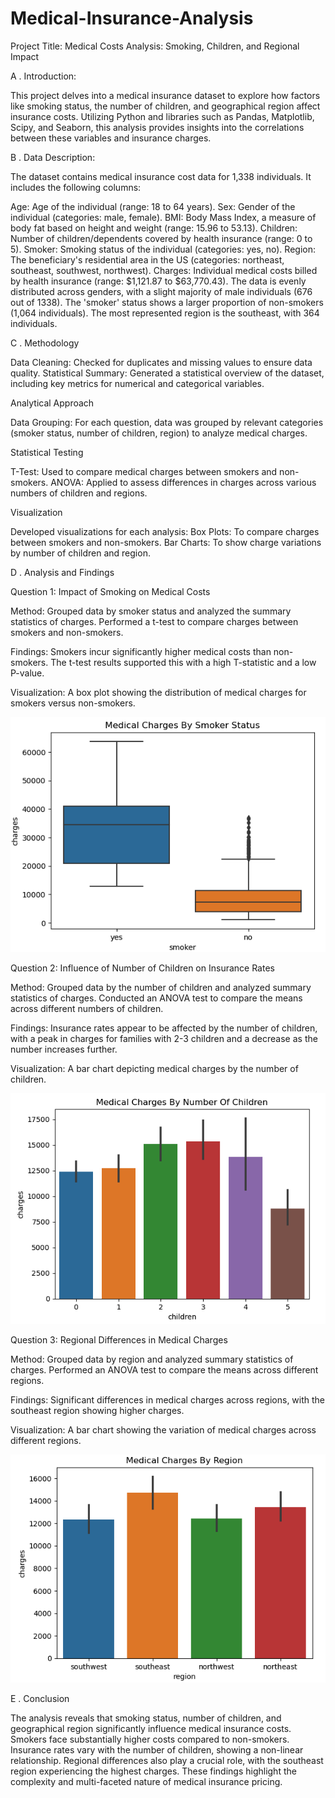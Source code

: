 # Medical-Insurance-Analysis

Project Title: Medical Costs Analysis: Smoking, Children, and Regional Impact


  A . Introduction:

This project delves into a medical insurance dataset to explore how factors like smoking status, the number of children, and geographical region affect insurance costs. Utilizing Python and libraries such as Pandas, Matplotlib, Scipy, and Seaborn, this analysis provides insights into the correlations between these variables and insurance charges.



  B . Data Description:

The dataset contains medical insurance cost data for 1,338 individuals. It includes the following columns:

Age: Age of the individual (range: 18 to 64 years).
Sex: Gender of the individual (categories: male, female).
BMI: Body Mass Index, a measure of body fat based on height and weight (range: 15.96 to 53.13).
Children: Number of children/dependents covered by health insurance (range: 0 to 5).
Smoker: Smoking status of the individual (categories: yes, no).
Region: The beneficiary's residential area in the US (categories: northeast, southeast, southwest, northwest).
Charges: Individual medical costs billed by health insurance (range: $1,121.87 to $63,770.43).
The data is evenly distributed across genders, with a slight majority of male individuals (676 out of 1338). The 'smoker' status shows a larger proportion of non-smokers (1,064 individuals). The most represented region is the southeast, with 364 individuals.


  C . Methodology

Data Cleaning: Checked for duplicates and missing values to ensure data quality.
Statistical Summary: Generated a statistical overview of the dataset, including key metrics for numerical and categorical variables.

Analytical Approach

Data Grouping: For each question, data was grouped by relevant categories (smoker status, number of children, region) to analyze medical charges.

Statistical Testing

T-Test: Used to compare medical charges between smokers and non-smokers.
ANOVA: Applied to assess differences in charges across various numbers of children and regions.

Visualization

Developed visualizations for each analysis:
Box Plots: To compare charges between smokers and non-smokers.
Bar Charts: To show charge variations by number of children and region.


  D . Analysis and Findings

Question 1: Impact of Smoking on Medical Costs

Method: Grouped data by smoker status and analyzed the summary statistics of charges. Performed a t-test to compare charges between smokers and non-smokers.

Findings: Smokers incur significantly higher medical costs than non-smokers. The t-test results supported this with a high T-statistic and a low P-value.

Visualization: A box plot showing the distribution of medical charges for smokers versus non-smokers.

![Medical Charges By Smoker Status](./Medical_Charges_By_Smoker_Status.png)


Question 2: Influence of Number of Children on Insurance Rates

Method: Grouped data by the number of children and analyzed summary statistics of charges. Conducted an ANOVA test to compare the means across different numbers of children.

Findings: Insurance rates appear to be affected by the number of children, with a peak in charges for families with 2-3 children and a decrease as the number increases further.

Visualization: A bar chart depicting medical charges by the number of children.

![Medical Charges By Number Of Children](./Medical_Charges_By_Number_Of_Children.png)


Question 3: Regional Differences in Medical Charges

Method: Grouped data by region and analyzed summary statistics of charges. Performed an ANOVA test to compare the means across different regions.

Findings: Significant differences in medical charges across regions, with the southeast region showing higher charges.

Visualization: A bar chart showing the variation of medical charges across different regions.

![Medical Charges By Region](./Medical_Charges_By_Region.png)


  E . Conclusion

The analysis reveals that smoking status, number of children, and geographical region significantly influence medical insurance costs. Smokers face substantially higher costs compared to non-smokers. Insurance rates vary with the number of children, showing a non-linear relationship. Regional differences also play a crucial role, with the southeast region experiencing the highest charges. These findings highlight the complexity and multi-faceted nature of medical insurance pricing.
